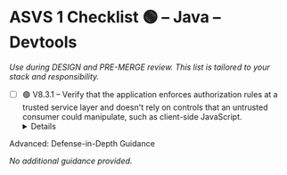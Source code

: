 # ASVS 1 Checklist 🟢 – Java – Devtools

_Use during DESIGN and PRE-MERGE review. This list is tailored to your stack and responsibility._

- [ ] 🟢 V8.3.1 – Verify that the application enforces authorization rules at a trusted service layer and doesn't rely on controls that an untrusted consumer could manipulate, such as client-side JavaScript.
  <details>
<summary>Advanced: Defense-in-Depth Guidance</summary>

_No additional guidance provided._

</details>
